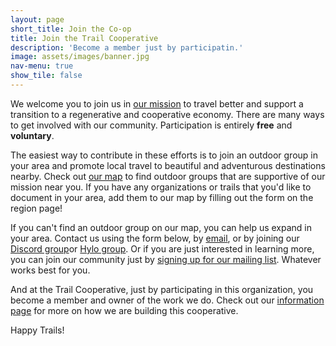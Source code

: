 ```yaml
---
layout: page
short_title: Join the Co-op
title: Join the Trail Cooperative
description: 'Become a member just by participatin.'
image: assets/images/banner.jpg
nav-menu: true
show_tile: false
---
```


We welcome you to join us in [our mission](story.html) to travel better and support a transition to a regenerative and cooperative economy.  There are many ways to get involved with our community. Participation is entirely <strong>free</strong> and <strong>voluntary</strong>.

The easiest way to contribute in these efforts is to join an outdoor group in your area and promote local travel to beautiful and adventurous destinations nearby. Check out [our map](map.html) to find outdoor groups that are supportive of our mission near you.  If you have any organizations or trails that you'd like to document in your area, add them to our map by filling out the form on the region page!

If you can't find an outdoor group on our map, you can help us expand in your area.  Contact us using the form below, by <a href="mailto:thecooptrail@gmail.com">email</a>, or by joining our <a href="https://discord.gg/6VbCwAcHwg">Discord group</a>or <a href="https://www.hylo.com/groups/coop-trail">Hylo group</a>. Or if you are just interested in learning more, you can join our community just by <a href="/signup.html">signing up for our mailing list</a>. Whatever works best for you.

And at the Trail Cooperative, just by participating in this organization, you become a member and owner of the work we do.  Check out our [information page](information.html) for more on how we are building this cooperative.

Happy Trails!
